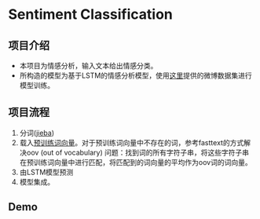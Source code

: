 # Sentiment Classification

## 项目介绍

+ 本项目为情感分析，输入文本给出情感分类。
+ 所构造的模型为基于LSTM的情感分析模型，使用[这里](https://github.com/CLUEbenchmark/CLUEDatasetSearch#%E6%83%85%E6%84%9F%E5%88%86%E6%9E%90)提供的微博数据集进行模型训练。

## 项目流程

1. 分词([jieba](https://github.com/fxsjy/jieba))
2. 载入[预训练词向量](https://github.com/Embedding/Chinese-Word-Vectors)。对于预训练词向量中不存在的词，参考fasttext的方式解决oov (out of vocabulary) 问题：找到词的所有字符子串，将这些字符子串在预训练词向量中进行匹配，将匹配到的词向量的平均作为oov词的词向量。
3. 由LSTM模型预测
4. 模型集成。

## Demo



